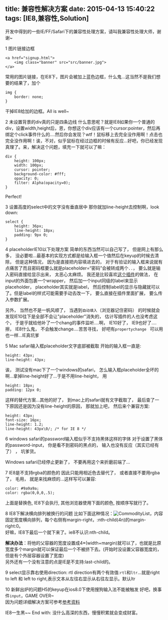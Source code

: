title: 兼容性解决方案
date: 2015-04-13 15:40:22
tags: [IE8,兼容性,Solution]
---
 
开发中得到的一些IE/FF/Safari下的兼容性处理方案，请叫我兼容性处理大师，谢谢~

1 图片链接边框
       

    <a href="signup.html">
        <img class="banner" src="src/banner.jpg">
    </a>
常用的图片链接，在IE8下，图片会被加上蓝色边框，什么鬼...这当然不是我们想要的结果了，加个

    img {
        border: none;
    }

干掉IE8给加的边框。All is well~
<!-- more -->
2 未设置背景的div真的只是四条边线
什么意思呢？就是IE8如果你一个普通的div，设置width,height后，恩，你想这个div应该有一个cursor:pointer，然后再绑定个click事件什么的....然后你会发现？wtf！鼠标移上去完全没作用啊！点击也完全没作用啊！诶，不对，似乎鼠标在经过边框的时候有反应...好吧，你已经发现真理了。来，解决这个问题，填充一下就可以了嘛：


    div {
        height: 100px;
        width: 100px;
        cursor: pointer;
        background-color: #fff;
        opacity: 0;
        filter: Alpha(opacity=0);
    }
Perfect!

3 设置高度的select中的文字没有垂直居中
那你就加line-height去控制啊，look down:


    select {
        height: 36px;
        line-height: 18px;
        padding: 9px 0;
    }

4 placeholderIE10以下处理方案
简单的东西当然可以自己写了， 但是网上有那么多， 没必要啦...最基本的实现方式都是给输入框一个值然后在keyup的时候去清除， 但是这种情况， 因为是直接把内容填进去的， 对于有验证的输入框来说就有点痛苦了而且密码框要么就是placeholder=“密码”会被转成两个`..`， 要么就是输入密码直接给显示出来， 太恶心太麻烦。
我还是比较喜欢[这个插件](https://github.com/amerikan/placeholder-polyfill)的做法， 在input的外面包裹一个wrapper， 然后加一个input同级的label来显示placeholder， placeholder其实就是label， 然后控制label的显示与隐藏就可以了。但是label的样式可能需要手动去改一下， 要么直接在插件里面扩展， 要么传入参数扩展。 

另外， 当然也不是一帆风顺了， 当遇到`自动填入`（浏览器记住密码） 的时候就会发现IE10往下是全部不会让"placeholder"消失的， 估计写插件的人也没考虑这个， 于是乎就给他补了一个chang的事件监听....啊， IE10好了， IE9也好了....擦， IE8什么鬼， 不会触发change....苦苦寻找， 好吧有`propertychange
` 可以用也一样...IE真坑爹

5 Mac safari输入框placeholder文字底部被截取
开始的输入框一直是:

    height: 43px;
    line-height: 43px;
    
诶， 测试没有mac下了一个windows的safari， 怎么输入框placeholder全坏的啊...拿掉line-height好了...于是不用line-height， 用
    
    height: 18px;
    padding: 12px 0;
    
这样的替代方案...其他的好了， 到mac上的safari就有文字截取了， 最后查了一下原因还是因为没有line-height的原因， 那就加上吧， 然后来个兼容方案:

    height: 43px;
    font-size: 16px;
    line-height: 1.2;
    line-height: 43px\0/; /* for IE 8 */

6 windows safari的password输入框似乎不支持黑体这样的字体
对于设置了黑体的password-input， 你是看不到密码的黑点的， 输入也没有反应（其实已经有了） ， 坑爹货。 

Windows safari已经停止更新了， 不要再用这个来折磨前端了...

7 IE8是不支持rgba的颜色的
因此只能用相近色去替代了， 或者直接不要用rgba了， 毛用， 就是来找麻烦的...这样写可以兼容:

    color: #9a9a9a;
    color: rgba(0,0,0,.5);
上面是替换色, IE8下会执行, 其他浏览器使用下面的颜色, 按顺序写就行了。 

8 IE8下解决横向排列被换行的问题
比如下面这种情况：![CommodityList](https://dn-xuqi.qbox.me/list.png)，内容固定宽度横向排列，每个右侧有margin-right，:nth-child(4n)的margin-right:0。  
好嘛，IE8下最后一个就下来了。ie8不认识:nth-child。

**解决办法**：将他的父容器的宽度设置成4*(width+margin)就可以了，也就是比原宽度多个margin就可以保证最后一个不被挤下去。(开始时没设置父容器宽度的，但是有个外层容器设置了宽度)  
另外还有一个没有注意的点是IE是不支持:last-child的。  

9 select显示靠右使用direction: rtl
direction有两个有效值:`rtl`和`ltr`...就是right to left 和 left to right,表示文本从左往右显示从右往左显示。默认ltr  

10 新鲜出炉的问题H5的keyup在ios8.0下使用搜狗输入法不能被触发
好吧，换事件`input`，GAME OVER~  
因为问题详细解决方案可参考[参考资料](http://segmentfault.com/q/1010000002608898)

IE8一生黑~~
End with: 没什么高深的东西，慢慢积累就会变成财富。